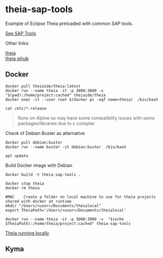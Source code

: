 # theia-sap-tools 

Example of Eclipse Theia preloaded with common SAP tools. 

[See SAP Tools](https://tools.hana.ondemand.com/)


Other links:  

[theia](https://theia-ide.org/)  
[theia gihub](https://hub.docker.com/r/theiaide/theia)  



## Docker 
```
docker pull theiaide/theia:latest 
docker run --name theia -it -p 3000:3000 -v "$(pwd):/home/project:cached" theiaide/theia 
docker exec -it --user root $(docker ps -aqf name=theia)  /bin/bash 

cat /etc/*-release
```
> Runs on Alpine so may have some compatiblity issues with some packages/libraries due to c complier



Check of Debian Buster as alternative  
``` 
docker pull debian:buster
docker run --name buster -it debian:buster  /bin/bash

apt update 

```

Build Docker image with Debian
```
docker build -t theia-sap-tools .

docker stop theia
docker rm theia

#MAC    Create a folder on local machine to use for theia projects shared with docker at runtime
mkdir "/Users/<user>/Documents/theialocal"
export TheiaPath='/Users/<user>/Documents/theialocal'

docker run --name theia -it -p 3000:3000 -v  "$(echo $TheiaPath):/home/theia/project:cached" theia-sap-tools

```


[Theia running locally](http://localhost:3000/#/home/theia/project)


## Kyma 

